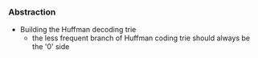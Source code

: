### Abstraction

* Building the Huffman decoding trie
  * the less frequent branch of Huffman coding trie should always be the '0' side
